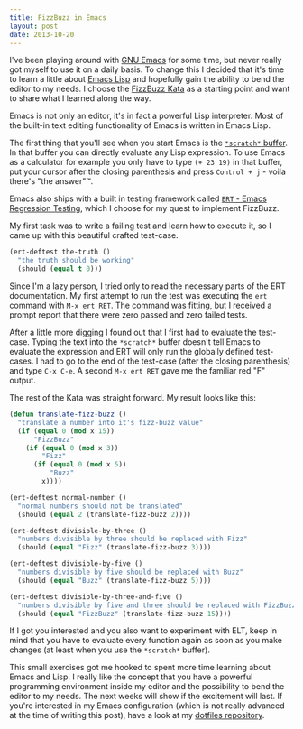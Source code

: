 ```yaml
---
title: FizzBuzz in Emacs
layout: post
date: 2013-10-20
---
```


I've been playing around with
[GNU Emacs](http://www.gnu.org/software/emacs/) for some time, but
never really got myself to use it on a daily basis.  To change this I
decided that it's time to learn a little about
[Emacs Lisp](http://en.wikipedia.org/wiki/Emacs_Lisp) and hopefully
gain the ability to bend the editor to my needs. I choose the
[FizzBuzz Kata](http://codingdojo.org/cgi-bin/wiki.pl?KataFizzBuzz) as
a starting point and want to share what I learned along the way.



Emacs is not only an editor, it's in fact a powerful Lisp
interpreter.  Most of the built-in text editing functionality of Emacs
is written in Emacs Lisp.

The first thing that you'll see when you start Emacs is the
[`*scratch*` buffer](http://www.gnu.org/software/emacs/manual/html_node/emacs/Lisp-Interaction.html).
In that buffer you can directly evaluate any Lisp expression.  To use
Emacs as a calculator for example you only have to type `(+ 23 19)` in
that buffer, put your cursor after the closing parenthesis
and press `Control + j` - voila there's "the answer"&trade;.

Emacs also ships with a built in testing framework called
[`ERT` - Emacs Regression Testing](http://www.gnu.org/software/emacs/manual/html_node/ert/),
which I choose for my quest to implement FizzBuzz.

My first task was to write a failing test and learn how to execute it,
so I came up with this beautiful crafted test-case.

```cl
(ert-deftest the-truth ()
  "the truth should be working"
  (should (equal t 0)))
```

Since I'm a lazy person, I tried only to read the necessary parts of
the ERT documentation. My first attempt to run the test was executing
the `ert` command with `M-x ert RET`. The command was fitting, but I
received a prompt report that there were zero passed and zero failed
tests.

After a little more digging I found out that I first had to evaluate
the test-case.  Typing the text into the `*scratch*` buffer doesn't
tell Emacs to evaluate the expression and ERT will only run the
globally defined test-cases.  I had to go to the end of the test-case
(after the closing parenthesis) and type `C-x C-e`. A second `M-x ert
RET` gave me the familiar red "F" output.

The rest of the Kata was straight forward. My result looks like this:

```cl
(defun translate-fizz-buzz ()
  "translate a number into it's fizz-buzz value"
  (if (equal 0 (mod x 15))
      "FizzBuzz"
    (if (equal 0 (mod x 3))
        "Fizz"
      (if (equal 0 (mod x 5))
          "Buzz"
        x))))

(ert-deftest normal-number ()
  "normal numbers should not be translated"
  (should (equal 2 (translate-fizz-buzz 2))))

(ert-deftest divisible-by-three ()
  "numbers divisible by three should be replaced with Fizz"
  (should (equal "Fizz" (translate-fizz-buzz 3))))

(ert-deftest divisible-by-five ()
  "numbers divisible by five should be replaced with Buzz"
  (should (equal "Buzz" (translate-fizz-buzz 5))))

(ert-deftest divisible-by-three-and-five ()
  "numbers divisible by five and three should be replaced with FizzBuzz"
  (should (equal "FizzBuzz" (translate-fizz-buzz 15))))
```

If I got you interested and you also want to experiment with ELT, keep
in mind that you have to evaluate every function again as soon as you
make changes (at least when you use the `*scratch*` buffer).

This small exercises got me hooked to spent more time learning about
Emacs and Lisp. I really like the concept that you have a powerful
programming environment inside my editor and the possibility to bend
the editor to my needs. The next weeks will show if the excitement
will last. If you're interested in my Emacs configuration (which is
not really advanced at the time of writing this post), have a look at
my
[dotfiles repository](https://github.com/JanAhrens/dotfiles/tree/master/.emacs.d/).
